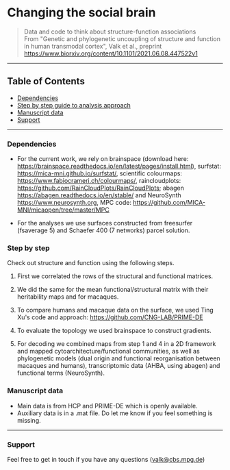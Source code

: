 
# Changing the social brain
> Data and code to think about structure-function associations <br />
> From "Genetic and phylogenetic uncoupling of structure and function in human transmodal cortex", Valk et al., preprint  <br />
> https://www.biorxiv.org/content/10.1101/2021.06.08.447522v1 <br />

---

## Table of Contents

- [Dependencies](#step-by-step)
- [Step by step guide to analysis approach](#step-by-step)
- [Manuscript data](#manuscript-data)
- [Support](#support)

---

### Dependencies

- For the current work, we rely on brainspace (download here: https://brainspace.readthedocs.io/en/latest/pages/install.html), surfstat: https://mica-mni.github.io/surfstat/, scientific colourmaps: https://www.fabiocrameri.ch/colourmaps/, raincloudplots: https://github.com/RainCloudPlots/RainCloudPlots; abagen https://abagen.readthedocs.io/en/stable/ and NeuroSynth https://www.neurosynth.org, MPC code: https://github.com/MICA-MNI/micaopen/tree/master/MPC

- For the analyses we use surfaces constructed from freesurfer (fsaverage 5) and Schaefer 400 (7 networks) parcel solution.

### Step by step

Check out structure and function using the following steps. <br />

1. First we correlated the rows of the structural and functional matrices.

2. We did the same for the mean functional/structural matrix with their heritability maps and for macaques.

3. To compare humans and macaque data on the surface, we used Ting Xu's code and approach: https://github.com/CNG-LAB/PRIME-DE

4. To evaluate the topology we used  brainspace to construct gradients.

5. For decoding we combined maps from step 1 and 4 in a 2D framework and mapped cytoarchitecture/functional communities, as well as
phylogenetic models (dual origin and functional reorganisation between macaques and humans), transcriptomic data (AHBA, using abagen) and
functional terms (NeuroSynth).

### Manuscript data

- Main data is from HCP and PRIME-DE which is openly available.
- Auxiliary data is in a .mat file. Do let me know if you feel something is missing.

---

### Support

Feel free to get in touch if you have any questions (valk@cbs.mpg.de)
